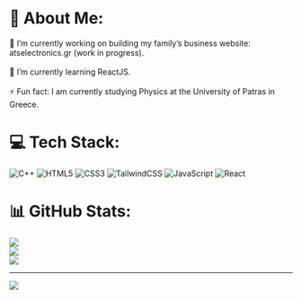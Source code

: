 # 💫 About Me:
🔭 I’m currently working on building my family’s business website: atselectronics.gr (work in progress).<br><br>🌱 I’m currently learning ReactJS.<br><br>⚡ Fun fact: I am currently studying Physics at the University of Patras in Greece.


# 💻 Tech Stack:
![C++](https://img.shields.io/badge/c++-%2300599C.svg?style=for-the-badge&logo=c%2B%2B&logoColor=white) ![HTML5](https://img.shields.io/badge/html5-%23E34F26.svg?style=for-the-badge&logo=html5&logoColor=white) ![CSS3](https://img.shields.io/badge/css3-%231572B6.svg?style=for-the-badge&logo=css3&logoColor=white) ![TailwindCSS](https://img.shields.io/badge/tailwindcss-%2338B2AC.svg?style=for-the-badge&logo=tailwind-css&logoColor=white) ![JavaScript](https://img.shields.io/badge/javascript-%23323330.svg?style=for-the-badge&logo=javascript&logoColor=%23F7DF1E) ![React](https://img.shields.io/badge/react-%2320232a.svg?style=for-the-badge&logo=react&logoColor=%2361DAFB)
# 📊 GitHub Stats:
![](https://github-readme-stats.vercel.app/api?username=NikolasChorianopoulos&theme=dark&hide_border=true&include_all_commits=true&count_private=true)<br/>
![](https://nirzak-streak-stats.vercel.app/?user=NikolasChorianopoulos&theme=dark&hide_border=true)<br/>
![](https://github-readme-stats.vercel.app/api/top-langs/?username=NikolasChorianopoulos&theme=dark&hide_border=true&include_all_commits=true&count_private=true&layout=compact)

---
[![](https://visitcount.itsvg.in/api?id=NikolasChorianopoulos&icon=0&color=0)](https://visitcount.itsvg.in)

<!-- Proudly created with GPRM ( https://gprm.itsvg.in ) -->
